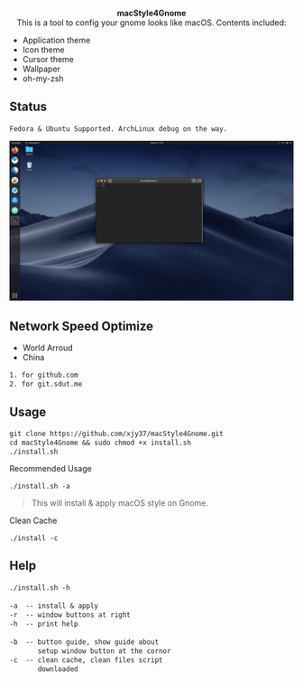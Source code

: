 <p align="center"><strong>macStyle4Gnome</strong>
</br>
This is a tool to config your gnome looks like macOS. Contents included:
</p>

+ Application theme
+ Icon theme
+ Cursor theme
+ Wallpaper
+ oh-my-zsh

## Status
```
Fedora & Ubuntu Supported. ArchLinux debug on the way.
```
![sample](./sample.jpg)

## Network Speed Optimize
+ World Arroud
+ China
```
1. for github.com
2. for git.sdut.me
```

## Usage
```
git clone https://github.com/xjy37/macStyle4Gnome.git
cd macStyle4Gnome && sudo chmod +x install.sh
./install.sh
```
Recommended Usage
```
./install.sh -a
```
> This will install & apply macOS style on Gnome.

Clean Cache
```
./install -c
```

## Help
```
./install.sh -h

-a  -- install & apply
-r  -- window buttons at right
-h  -- print help

-b  -- button guide, show guide about
       setup window button at the cornor
-c  -- clean cache, clean files script
       downloaded
```
